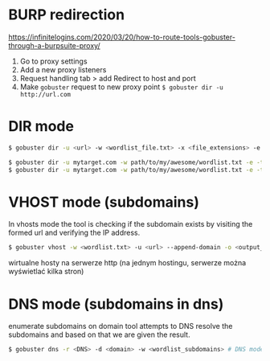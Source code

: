 # BURP redirection
https://infinitelogins.com/2020/03/20/how-to-route-tools-gobuster-through-a-burpsuite-proxy/
1. Go to proxy settings
2. Add a new proxy listeners
3. Request handling tab > add Redirect to host and port
4. Make `gobuster` request to new proxy point `$ gobuster dir -u http://url.com `
# DIR mode
```bash
$ gobuster dir -u <url> -w <wordlist_file.txt> -x <file_extensions> -e # DIR mode, expand found URLS

$ gobuster dir -u mytarget.com -w path/to/my/awesome/wordlist.txt -e -t 100 -x jpg,jpeg,png,gif,ico # find images
$ gobuster dir -u mytarget.com -w path/to/my/awesome/wordlist.txt -e -t 100 -x php,txt,html,htm # web interesting files
```
# VHOST mode (subdomains)

In vhosts mode the tool is checking if the subdomain exists by visiting the formed url and verifying the IP address.

```bash
$ gobuster vhost -w <wordlist.txt> -u <url> --append-domain -o <output_file.txt>
```
wirtualne hosty na serwerze http (na jednym hostingu, serwerze można wyświetlać kilka stron)

# DNS mode (subdomains in dns)
enumerate subdomains on domain
tool attempts to DNS resolve the subdomains and based on that we are given the result.

```bash
$ gobuster dns -r <DNS> -d <domain> -w <wordlist_subdomains> # DNS mode
```
